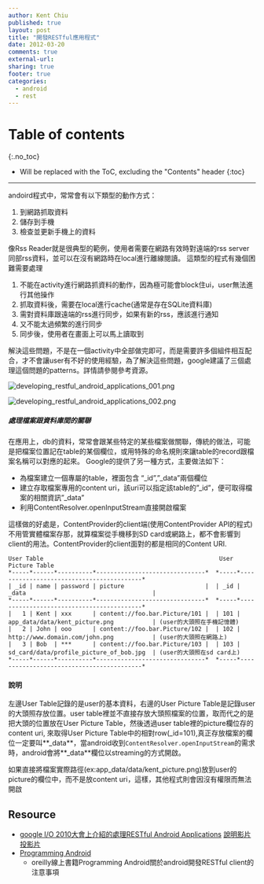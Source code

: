 ```yaml
---
author: Kent Chiu
published: true
layout: post
title: "開發RESTful應用程式"
date: 2012-03-20
comments: true
external-url:
sharing: true
footer: true
categories:
  - android
  - rest
---
```


# Table of contents
{:.no_toc}

* Will be replaced with the ToC, excluding the "Contents" header
{:toc}

----------------------------------------------------------------




andoird程式中，常常會有以下類型的動作方式：

1.  到網路抓取資料
2.  儲存到手機
3.  檢查並更新手機上的資料

像Rss Reader就是很典型的範例，使用者需要在網路有效時對遠端的rss
server同部rss資料，並可以在沒有網路時在local進行離線閱讀。
這類型的程式有幾個困難需要處理

1.  不能在activity進行網路抓資料的動作，因為極可能會block住ui，user無法進行其他操作
2.  抓取資料後，需要在local進行cache(通常是存在SQLite資料庫)
3.  需對資料庫跟遠端的rss進行同步，如果有新的rss，應該進行通知
4.  又不能太過頻繁的進行同步
5.  同步後，使用者在畫面上可以馬上讀取到

解決這些問題，不是在一個activity中全部做完即可，而是需要許多個組件相互配合，才不會讓user有不好的使用經驗，為了解決這些問題，google建議了三個處理這個問題的patterns。詳情請參閱參考資源。

![developing_restful_android_applications_001.png][developing_restful_android_applications_001.png]

![developing_restful_android_applications_002.png][developing_restful_android_applications_002.png]

##### 處理檔案跟資料庫間的關聯

在應用上，db的資料，常常會跟某些特定的某些檔案做關聯，傳統的做法，可能是把檔案位置記在table的某個欄位，或用特殊的命名規則來讓table的record跟檔案名稱可以對應的起來。
Google的提供了另一種方式，主要做法如下：

-   為檔案建立一個專屬的table，裡面包含 “\_id”,”\_data”兩個欄位
-   建立存取檔案專用的content
    uri，該uri可以指定該table的”\_id”，便可取得檔案的相關資訊”\_data”
-   利用ContentResolver.openInputStream直接開啟檔案

這樣做的好處是，ContentProvider的client端(使用ContentProvider
API的程式)不用管實體檔案存那，就算檔案從手機移到SD
card或網路上，都不會影響到client的用法。ContentProvider的client面對的都是相同的Content
URI.


```
User Table                                                  User Picture Table
*-----*------*----------*-------------------------------*  *-----*------------------------------------------*
| _id | name | password | picture                       |  | _id | _data                                    |
*-----*------*----------*-------------------------------*  *-----*------------------------------------------*
|   1 | Kent | xxx      | content://foo.bar.Picture/101 |  | 101 | app_data/data/kent_picture.png           | (user的大頭照在手機記憶體)
|   2 | John | ooo      | content://foo.bar.Picture/102 |  | 102 | http://www.domain.com/john.png           | (user的大頭照在網路上)
|   3 | Bob  | ***      | content://foo.bar.Picture/103 |  | 103 | sd_card/data/profile_picture_of_bob.jpg  | (user的大頭照在sd card上)
*-----*------*----------*-------------------------------*  *-----*------------------------------------------*

```

#### 說明

左邊User Table記錄的是user的基本資料，右邊的User Picture
Table是記錄user的大頭照存放位置。user
table裡並不直接存放大頭照檔案的位置，取而代之的是把大頭的位置放在User
Picture Table，然後透過user table裡的picture欄位存的content uri,
來取得User Picture
Table中的相對row(\_id=101),真正存放檔案的欄位一定要叫**\_data**，當android收到`ContentResolver.openInputStream`的需求時，android會將**\_data**欄位以streaming的方式開啟。

如果直接將檔案實際路徑(ex:app\_data/data/kent\_picture.png)放到user的picture的欄位中，而不是放content
uri，這樣，其他程式則會因沒有權限而無法開啟

Resource
--------

-   [google I/O 2010大會上介紹的處理RESTful Android
    Applications](http://www.google.com/events/io/2010/sessions/developing-RESTful-android-apps.html "http://www.google.com/events/io/2010/sessions/developing-RESTful-android-apps.html")
    [說明影片](http://www.youtube.com/watch?v=xHXn3Kg2IQE&feature=player_embedded "http://www.youtube.com/watch?v=xHXn3Kg2IQE&feature=player_embedded")
    [投影片](http://dl.google.com/googleio/2010/android-developing-RESTful-android-apps.pdf "http://dl.google.com/googleio/2010/android-developing-RESTful-android-apps.pdf")
-   [Programming
    Android](http://programming-android.labs.oreilly.com/ch13.html "http://programming-android.labs.oreilly.com/ch13.html")
    - oreilly線上書籍Programming Android關於android開發RESTful
    client的注意事項


[developing_restful_android_applications_001.png]: http://blog.kent-chiu.com/images/2012-03-20/developing_restful_android_applications_001.png
[developing_restful_android_applications_002.png]: http://blog.kent-chiu.com/images/2012-03-20/developing_restful_android_applications_002.png
